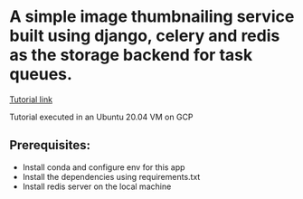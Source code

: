 # A simple image thumbnailing service built using django, celery and redis as the storage backend for task queues. 

[Tutorial link](https://stackabuse.com/asynchronous-tasks-in-django-with-redis-and-celery/)

Tutorial executed in an Ubuntu 20.04 VM on GCP
## Prerequisites:

* Install conda and configure env for this app
* Install the dependencies using requirements.txt
* Install redis server on the local machine
